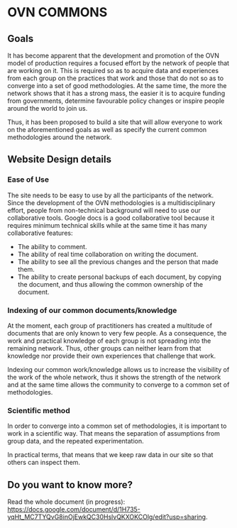 # OVN COMMONS

## Goals

It has become apparent that the development and promotion of the OVN model of production requires a focused effort by the network of people that are working on it. This is required so as to acquire data and experiences from each group on the practices that work and those that do not so as to converge into a set of good methodologies. At the same time, the more the network shows that it has a strong mass, the easier it is to acquire funding from governments, determine favourable policy changes or inspire people around the world to join us.

Thus, it has been proposed to build a site that will allow everyone to work on the aforementioned goals as well as specify the current common methodologies around the network.

## Website Design details

### Ease of Use

The site needs to be easy to use by all the participants of the network. Since the development of the OVN methodologies is a multidisciplinary effort, people from non-technical background will need to use our collaborative tools.
Google docs is a good collaborative tool because it requires minimum technical skills while at the same time it has many collaborative features:

* The ability to comment.
* The ability of real time collaboration on writing the document.
* The ability to see all the previous changes and the person that made them.
* The ability to create personal backups of each document, by copying the document, and thus allowing the common ownership of the document.

###  Indexing of our common documents/knowledge

At the moment, each group of practitioners has created a multitude of documents that are only known to very few people. As a consequence, the work and practical knowledge of each group is not spreading into the remaining network. Thus, other groups can neither learn from that knowledge nor provide their own experiences that challenge that work.

Indexing our common work/knowledge allows us to increase the visibility of the work of the whole network, thus it shows the strength of the network and at the same time allows the community to converge to a common set of methodologies.
 
### Scientific method

In order to converge into a common set of methodologies, it is important to work in a scientific way. That means the separation of assumptions from group data, and the repeated experimentation. 

In practical terms, that means that we keep raw data in our site so that others can inspect them.


## Do you want to know more?

Read the whole document (in progress): https://docs.google.com/document/d/1H735-yqHt_MC7TYQvG8inOjEwkQC30HslvQKXOKCOlg/edit?usp=sharing.

